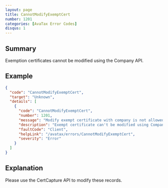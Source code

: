 ```yaml
---
layout: page
title: CannotModifyExemptCert
number: 1201
categories: [AvaTax Error Codes]
disqus: 1
---
```


## Summary

Exemption certificates cannot be modified using the Company API.

## Example

```json
{
  "code": "CannotModifyExemptCert",
  "target": "Unknown",
  "details": [
    {
      "code": "CannotModifyExemptCert",
      "number": 1201,
      "message": "Modify exempt certificate with company is not allowed",
      "description": "Exempt certificate can't be modified using Company endpoints",
      "faultCode": "Client",
      "helpLink": "/avatax/errors/CannotModifyExemptCert",
      "severity": "Error"
    }
  ]
}
```

## Explanation

Please use the CertCapture API to modify these records.
